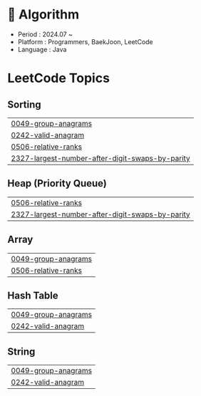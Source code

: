 # 📖 Algorithm
- Period : 2024.07 ~
- Platform : Programmers, BaekJoon, LeetCode
- Language : Java

<!---LeetCode Topics Start-->
# LeetCode Topics
## Sorting
|  |
| ------- |
| [0049-group-anagrams](https://github.com/mjyoo0353/Algorithm/tree/master/0049-group-anagrams) |
| [0242-valid-anagram](https://github.com/mjyoo0353/Algorithm/tree/master/0242-valid-anagram) |
| [0506-relative-ranks](https://github.com/mjyoo0353/Algorithm/tree/master/0506-relative-ranks) |
| [2327-largest-number-after-digit-swaps-by-parity](https://github.com/mjyoo0353/Algorithm/tree/master/2327-largest-number-after-digit-swaps-by-parity) |
## Heap (Priority Queue)
|  |
| ------- |
| [0506-relative-ranks](https://github.com/mjyoo0353/Algorithm/tree/master/0506-relative-ranks) |
| [2327-largest-number-after-digit-swaps-by-parity](https://github.com/mjyoo0353/Algorithm/tree/master/2327-largest-number-after-digit-swaps-by-parity) |
## Array
|  |
| ------- |
| [0049-group-anagrams](https://github.com/mjyoo0353/Algorithm/tree/master/0049-group-anagrams) |
| [0506-relative-ranks](https://github.com/mjyoo0353/Algorithm/tree/master/0506-relative-ranks) |
## Hash Table
|  |
| ------- |
| [0049-group-anagrams](https://github.com/mjyoo0353/Algorithm/tree/master/0049-group-anagrams) |
| [0242-valid-anagram](https://github.com/mjyoo0353/Algorithm/tree/master/0242-valid-anagram) |
## String
|  |
| ------- |
| [0049-group-anagrams](https://github.com/mjyoo0353/Algorithm/tree/master/0049-group-anagrams) |
| [0242-valid-anagram](https://github.com/mjyoo0353/Algorithm/tree/master/0242-valid-anagram) |
<!---LeetCode Topics End-->